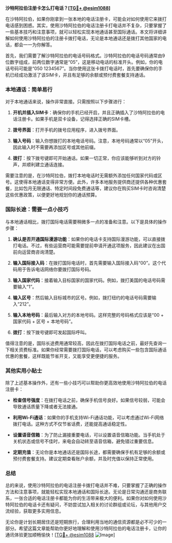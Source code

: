 **沙特阿拉伯注册卡怎么打电话？[[TG💪+ @esim1088](https://t.me/s/esim1088)]**

在沙特阿拉伯，如果你刚拿到一张本地的电话注册卡，可能会对如何使用它来拨打电话感到困惑。其实，使用沙特阿拉伯的电话注册卡打电话并不复杂，只要掌握了一些基本技巧和注意事项，就可以轻松实现本地通话甚至国际通话。本文将详细讲解如何使用沙特阿拉伯的注册卡拨打电话，无论是本地通话还是拨打其他国家的电话，都会一一为你解答。

首先，我们需要了解沙特阿拉伯的电话号码格式。沙特阿拉伯的电话号码通常由9位数字组成，前两位数字通常是“05”，这是移动电话的标准开头。例如，你的电话号码可能是“050 1234567”。当你使用这张卡拨打电话时，首先要确保你的手机已经成功激活了该SIM卡，并且有足够的余额或预付费套餐支持通话。

### **本地通话：简单易行**

对于本地通话来说，操作非常直接。只需按照以下步骤进行：

1. **开机并插入SIM卡**：确保你的手机已经开启，并且正确插入了沙特阿拉伯的电话注册卡。如果手机是双卡设备，记得选择正确的SIM卡槽。
   
2. **拨号界面**：打开手机的拨号应用程序，进入拨号界面。

3. **输入号码**：输入你想拨打的本地电话号码。注意，本地号码通常以“05”开头，因此输入时不需要再添加区号或其他前缀。

4. **拨打**：按下拨号键即可开始通话。如果一切正常，你应该能够听到对方的铃声，并顺利建立通话连接。

需要注意的是，在沙特阿拉伯，拨打本地电话时无需额外添加任何国家代码或区号。这使得本地通话变得非常方便。此外，许多本地服务提供商还提供各种优惠套餐，比如包月无限通话、特定时间段免费通话等，建议你在购买SIM卡时咨询清楚这些优惠政策，以便更好地规划你的通话预算。

### **国际长途：需要一点小技巧**

与本地通话相比，拨打国际电话需要稍微多一点的准备和注意。以下是具体的操作步骤：

1. **确认是否开通国际漫游功能**：如果你的电话卡支持国际漫游功能，可以直接拨打电话。不过，有些运营商可能需要提前申请开通这项服务，因此建议在出国前向运营商咨询清楚。

2. **输入国际接入码**：在拨打国际电话时，首先需要输入国际接入码“00”。这个代码用于告诉电话网络你要拨打国际号码。

3. **输入国家代码**：接着输入目标国家的国家代码。例如，拨打美国的电话号码需要输入“1”。

4. **输入区号**：然后输入目标城市的区号。例如，拨打纽约的电话号码需要输入“212”。

5. **输入本地号码**：最后输入对方的本地号码。这样完整的号码格式应该是“00 + 国家代码 + 区号 + 本地号码”。

6. **拨打**：按下拨号键即可发起国际呼叫。

值得注意的是，国际长途费用通常较高，因此在拨打国际电话之前，最好先查询一下相关资费标准。如果你经常需要拨打国际电话，可以考虑购买一些包含国际通话优惠的套餐，这样既能节省开支，又能享受更便捷的服务。

### **其他实用小贴士**

除了上述基本操作外，还有一些小技巧可以帮助你更高效地使用沙特阿拉伯的电话注册卡：

- **检查信号强度**：在拨打电话之前，确保手机信号良好。如果信号较弱，可能会导致通话质量下降或者无法接通。

- **利用Wi-Fi通话**：如果你的手机支持Wi-Fi通话功能，可以考虑通过Wi-Fi网络拨打电话。这种方式不仅节省话费，还能提高通话稳定性。

- **设置语音信箱**：为了防止漏接重要电话，可以设置语音信箱功能。当手机处于关机状态或信号不佳时，来电会自动转至语音信箱，避免错过重要信息。

- **定期充值**：无论你是本地通话还是国际长途，都需要确保手机有足够的余额或预付费套餐支持。建议定期查看账户余额，并及时充值以保持正常使用。

### **总结**

总的来说，使用沙特阿拉伯的电话注册卡拨打电话并不难，只要掌握了正确的操作方法和注意事项，就能轻松实现本地通话和国际长途。无论是日常沟通还是商务联系，一张合适的电话注册卡都能为你的生活带来极大的便利。如果你对如何使用沙特阿拉伯的电话卡还有疑问，不妨尝试加入相关的讨论群组或论坛，与其他用户交流经验，获取更多实用信息。

无论你是计划长期居住还是短期旅行，合理利用当地的通信资源都是必不可少的一部分。希望这篇文章能帮助你更好地理解和使用沙特阿拉伯的电话注册卡，让你的通讯体验更加顺畅愉快！[[TG💪+ @esim1088](https://t.me/s/esim1088) ![Image](https://i.postimg.cc/4NQfJmqS/Snipaste-2025-05-13-00-14-12.png)]